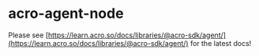 # acro-agent-node

Please see [https://learn.acro.so/docs/libraries/@acro-sdk/agent/](https://learn.acro.so/docs/libraries/@acro-sdk/agent/) for the latest docs!
